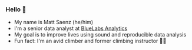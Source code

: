 ### Hello :fox_face:

- My name is Matt Saenz (he/him)
- I'm a senior data analyst at [BlueLabs Analytics](https://bluelabs.com)
- My goal is to improve lives using sound and reproducible data analysis
- Fun fact: I'm an avid climber and former climbing instructor :climbing_man:

